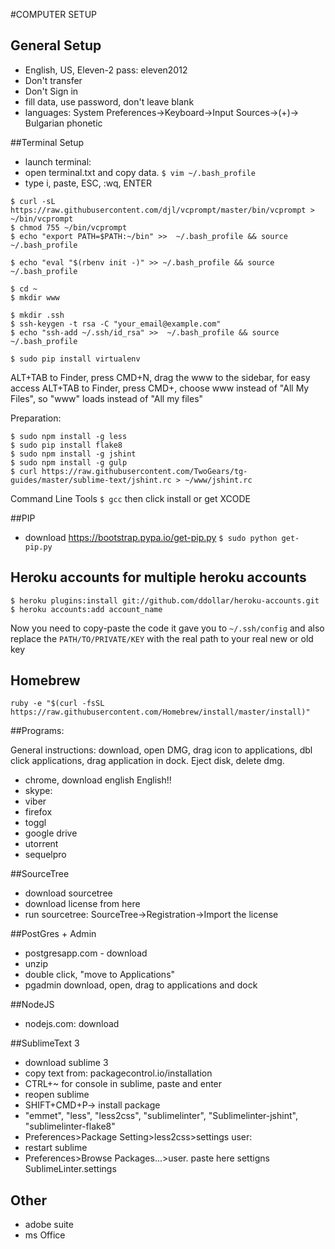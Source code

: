 #COMPUTER SETUP

## General Setup

- English, US, Eleven-2 pass: eleven2012
- Don't transfer
- Don't Sign in
- fill data, use password, don't leave blank
- languages: System Preferences->Keyboard->Input Sources->(+)-> Bulgarian phonetic

##Terminal Setup

- launch terminal:
- open terminal.txt and copy data. 
```$ vim ~/.bash_profile```
- type i, paste, ESC, :wq, ENTER

```
$ curl -sL https://raw.githubusercontent.com/djl/vcprompt/master/bin/vcprompt > ~/bin/vcprompt
$ chmod 755 ~/bin/vcprompt
$ echo "export PATH=$PATH:~/bin" >>  ~/.bash_profile && source ~/.bash_profile

$ echo "eval "$(rbenv init -)" >> ~/.bash_profile && source ~/.bash_profile

$ cd ~
$ mkdir www

$ mkdir .ssh
$ ssh-keygen -t rsa -C "your_email@example.com"
$ echo "ssh-add ~/.ssh/id_rsa" >>  ~/.bash_profile && source ~/.bash_profile

$ sudo pip install virtualenv
```

ALT+TAB to Finder, press CMD+N, drag the www to the sidebar, for easy access
ALT+TAB to Finder, press CMD+, choose www instead of "All My Files", so "www" loads instead of "All my files"

Preparation:
```
$ sudo npm install -g less
$ sudo pip install flake8
$ sudo npm install -g jshint
$ sudo npm install -g gulp
$ curl https://raw.githubusercontent.com/TwoGears/tg-guides/master/sublime-text/jshint.rc > ~/www/jshint.rc
```

Command Line Tools
```$ gcc```
then click install or get XCODE

##PIP

- download https://bootstrap.pypa.io/get-pip.py
```$ sudo python get-pip.py```

## Heroku accounts for multiple heroku accounts
```
$ heroku plugins:install git://github.com/ddollar/heroku-accounts.git
$ heroku accounts:add account_name
```
Now you need to copy-paste the code it gave you to `~/.ssh/config` and also replace the `PATH/TO/PRIVATE/KEY` with the real path to your real new or old key

## Homebrew
```
ruby -e "$(curl -fsSL https://raw.githubusercontent.com/Homebrew/install/master/install)"
```

##Programs:

General instructions: download, open DMG, drag icon to applications, dbl click applications, drag application in dock. Eject disk, delete dmg.
- chrome, download english English!!
- skype: 
- viber
- firefox
- toggl
- google drive
- utorrent
- sequelpro

##SourceTree

- download sourcetree
- download license from here
- run sourcetree: SourceTree->Registration->Import the license


##PostGres + Admin

- postgresapp.com - download
- unzip
- double click, "move to Applications"
- pgadmin download, open, drag to applications and dock

##NodeJS

- nodejs.com: download

##SublimeText 3

- download sublime 3
- copy text from: packagecontrol.io/installation
- CTRL+~ for console in sublime, paste and enter
- reopen sublime
- SHIFT+CMD+P-> install package
- "emmet", "less", "less2css", "sublimelinter", "Sublimelinter-jshint", "sublimelinter-flake8" 
- Preferences>Package Setting>less2css>settings user:
- restart sublime
- Preferences>Browse Packages...>user. paste here settigns SublimeLinter.settings


## Other
- adobe suite
- ms Office

